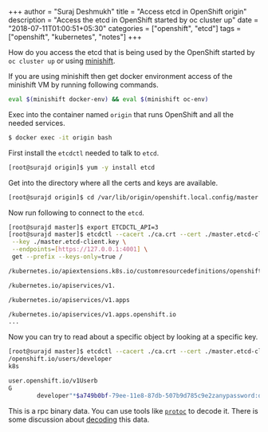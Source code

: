 +++
author = "Suraj Deshmukh"
title = "Access etcd in OpenShift origin"
description = "Access the etcd in OpenShift started by oc cluster up"
date = "2018-07-11T01:00:51+05:30"
categories = ["openshift", "etcd"]
tags = ["openshift", "kubernetes", "notes"]
+++

How do you access the etcd that is being used by the OpenShift started by `oc cluster up` or using [minishift](https://docs.openshift.org/latest/minishift/getting-started/index.html).

If you are using minishift then get docker environment access of the minishift VM by running following commands.

```bash
eval $(minishift docker-env) && eval $(minishift oc-env)
```

Exec into the container named `origin` that runs OpenShift and all the needed services.

```bash
$ docker exec -it origin bash
```

First install the `etcdctl` needed to talk to `etcd`.

```bash
[root@surajd origin]$ yum -y install etcd
```

Get into the directory where all the certs and keys are available.

```bash
[root@surajd origin]$ cd /var/lib/origin/openshift.local.config/master
```

Now run following to connect to the `etcd`.

```bash
[root@surajd master]$ export ETCDCTL_API=3
[root@surajd master]$ etcdctl --cacert ./ca.crt --cert ./master.etcd-client.crt \
 --key ./master.etcd-client.key \
 --endpoints=[https://127.0.0.1:4001] \
 get --prefix --keys-only=true /

/kubernetes.io/apiextensions.k8s.io/customresourcedefinitions/openshiftwebconsoleconfigs.webconsole.operator.openshift.io

/kubernetes.io/apiservices/v1.

/kubernetes.io/apiservices/v1.apps

/kubernetes.io/apiservices/v1.apps.openshift.io
...
```

Now you can try to read about a specific object by looking at a specific key.

```bash
[root@surajd master]$ etcdctl --cacert ./ca.crt --cert ./master.etcd-client.crt --key ./master.etcd-client.key --endpoints=[https://127.0.0.1:4001] get --prefix  /openshift.io/users/developer
/openshift.io/users/developer
k8s

user.openshift.io/v1Userb
G
        developer"*$a749b0bf-79ee-11e8-87db-507b9d785c9e2zanypassword:developer"
```

This is a rpc binary data. You can use tools like [`protoc`](https://github.com/golang/protobuf#installation) to decode it. There is some discussion about [decoding](https://groups.google.com/forum/#!topic/kubernetes-dev/GZuEOsYC95c) this data.
